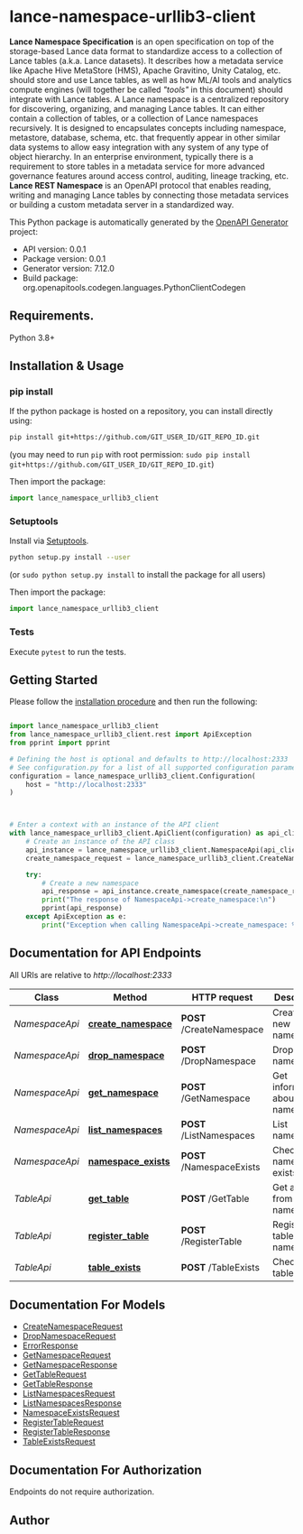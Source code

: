 # lance-namespace-urllib3-client
**Lance Namespace Specification** is an open specification on top of the storage-based Lance data format  to standardize access to a collection of Lance tables (a.k.a. Lance datasets). It describes how a metadata service like Apache Hive MetaStore (HMS), Apache Gravitino, Unity Catalog, etc. should store and use Lance tables, as well as how ML/AI tools and analytics compute engines (will together be called _\"tools\"_ in this document) should integrate with Lance tables.
A Lance namespace is a centralized repository for discovering, organizing, and managing Lance tables. It can either contain a collection of tables, or a collection of Lance namespaces recursively. It is designed to encapsulates concepts including namespace, metastore, database, schema, etc. that frequently appear in other similar data systems to allow easy integration with any system of any type of object hierarchy.
In an enterprise environment, typically there is a requirement to store tables in a metadata service  for more advanced governance features around access control, auditing, lineage tracking, etc. **Lance REST Namespace** is an OpenAPI protocol that enables reading, writing and managing Lance tables by connecting those metadata services or building a custom metadata server in a standardized way.


This Python package is automatically generated by the [OpenAPI Generator](https://openapi-generator.tech) project:

- API version: 0.0.1
- Package version: 0.0.1
- Generator version: 7.12.0
- Build package: org.openapitools.codegen.languages.PythonClientCodegen

## Requirements.

Python 3.8+

## Installation & Usage
### pip install

If the python package is hosted on a repository, you can install directly using:

```sh
pip install git+https://github.com/GIT_USER_ID/GIT_REPO_ID.git
```
(you may need to run `pip` with root permission: `sudo pip install git+https://github.com/GIT_USER_ID/GIT_REPO_ID.git`)

Then import the package:
```python
import lance_namespace_urllib3_client
```

### Setuptools

Install via [Setuptools](http://pypi.python.org/pypi/setuptools).

```sh
python setup.py install --user
```
(or `sudo python setup.py install` to install the package for all users)

Then import the package:
```python
import lance_namespace_urllib3_client
```

### Tests

Execute `pytest` to run the tests.

## Getting Started

Please follow the [installation procedure](#installation--usage) and then run the following:

```python

import lance_namespace_urllib3_client
from lance_namespace_urllib3_client.rest import ApiException
from pprint import pprint

# Defining the host is optional and defaults to http://localhost:2333
# See configuration.py for a list of all supported configuration parameters.
configuration = lance_namespace_urllib3_client.Configuration(
    host = "http://localhost:2333"
)



# Enter a context with an instance of the API client
with lance_namespace_urllib3_client.ApiClient(configuration) as api_client:
    # Create an instance of the API class
    api_instance = lance_namespace_urllib3_client.NamespaceApi(api_client)
    create_namespace_request = lance_namespace_urllib3_client.CreateNamespaceRequest() # CreateNamespaceRequest | 

    try:
        # Create a new namespace
        api_response = api_instance.create_namespace(create_namespace_request)
        print("The response of NamespaceApi->create_namespace:\n")
        pprint(api_response)
    except ApiException as e:
        print("Exception when calling NamespaceApi->create_namespace: %s\n" % e)

```

## Documentation for API Endpoints

All URIs are relative to *http://localhost:2333*

Class | Method | HTTP request | Description
------------ | ------------- | ------------- | -------------
*NamespaceApi* | [**create_namespace**](docs/NamespaceApi.md#create_namespace) | **POST** /CreateNamespace | Create a new namespace
*NamespaceApi* | [**drop_namespace**](docs/NamespaceApi.md#drop_namespace) | **POST** /DropNamespace | Drop a namespace
*NamespaceApi* | [**get_namespace**](docs/NamespaceApi.md#get_namespace) | **POST** /GetNamespace | Get information about a namespace
*NamespaceApi* | [**list_namespaces**](docs/NamespaceApi.md#list_namespaces) | **POST** /ListNamespaces | List namespaces
*NamespaceApi* | [**namespace_exists**](docs/NamespaceApi.md#namespace_exists) | **POST** /NamespaceExists | Check if a namespace exists
*TableApi* | [**get_table**](docs/TableApi.md#get_table) | **POST** /GetTable | Get a table from the namespace
*TableApi* | [**register_table**](docs/TableApi.md#register_table) | **POST** /RegisterTable | Register a table to a namespace
*TableApi* | [**table_exists**](docs/TableApi.md#table_exists) | **POST** /TableExists | Check if a table exists


## Documentation For Models

 - [CreateNamespaceRequest](docs/CreateNamespaceRequest.md)
 - [DropNamespaceRequest](docs/DropNamespaceRequest.md)
 - [ErrorResponse](docs/ErrorResponse.md)
 - [GetNamespaceRequest](docs/GetNamespaceRequest.md)
 - [GetNamespaceResponse](docs/GetNamespaceResponse.md)
 - [GetTableRequest](docs/GetTableRequest.md)
 - [GetTableResponse](docs/GetTableResponse.md)
 - [ListNamespacesRequest](docs/ListNamespacesRequest.md)
 - [ListNamespacesResponse](docs/ListNamespacesResponse.md)
 - [NamespaceExistsRequest](docs/NamespaceExistsRequest.md)
 - [RegisterTableRequest](docs/RegisterTableRequest.md)
 - [RegisterTableResponse](docs/RegisterTableResponse.md)
 - [TableExistsRequest](docs/TableExistsRequest.md)


<a id="documentation-for-authorization"></a>
## Documentation For Authorization

Endpoints do not require authorization.


## Author





